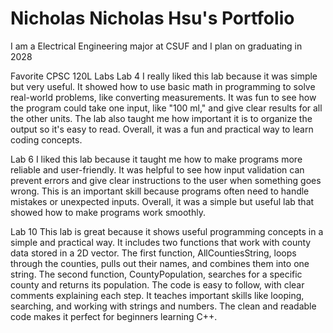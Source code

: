 # Nicholas Nicholas Hsu's Portfolio

I am a Electrical Engineering major at CSUF and I plan on graduating in 2028

Favorite CPSC 120L Labs
Lab 4
I really liked this lab because it was simple but very useful. It showed how to use basic math in programming to solve real-world problems, like converting measurements. It was fun to see how the program could take one input, like "100 ml," and give clear results for all the other units. The lab also taught me how important it is to organize the output so it's easy to read. Overall, it was a fun and practical way to learn coding concepts.

Lab 6
I liked this lab because it taught me how to make programs more reliable and user-friendly. It was helpful to see how input validation can prevent errors and give clear instructions to the user when something goes wrong. This is an important skill because programs often need to handle mistakes or unexpected inputs. Overall, it was a simple but useful lab that showed how to make programs work smoothly.

Lab 10
This lab is great because it shows useful programming concepts in a simple and practical way. It includes two functions that work with county data stored in a 2D vector. The first function, AllCountiesString, loops through the counties, pulls out their names, and combines them into one string. The second function, CountyPopulation, searches for a specific county and returns its population. The code is easy to follow, with clear comments explaining each step. It teaches important skills like looping, searching, and working with strings and numbers. The clean and readable code makes it perfect for beginners learning C++.
